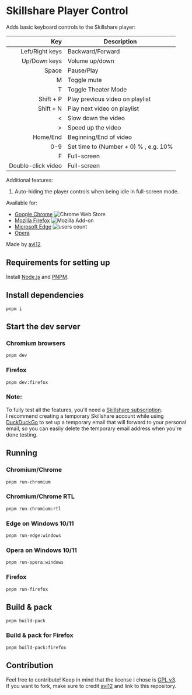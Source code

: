 # Skillshare Player Control

Adds basic keyboard controls to the Skillshare player:

|                Key | Description                           |
| -----------------: | ------------------------------------- |
|    Left/Right keys | Backward/Forward                      |
|       Up/Down keys | Volume up/down                        |
|              Space | Pause/Play                            |
|                  M | Toggle mute                           |
|                  T | Toggle Theater Mode                   |
|          Shift + P | Play previous video on playlist       |
|          Shift + N | Play next video on playlist           |
|                  < | Slow down the video                   |
|                 \> | Speed up the video                    |
|           Home/End | Beginning/End of video                |
|                0-9 | Set time to (Number + 0) % , e.g. 10% |
|                  F | Full-screen                           |
| Double-click video | Full-screen                           |

Additional features:

1. Auto-hiding the player controls when being idle in full-screen mode.

Available for:

- [Google Chrome](https://chrome.google.com/webstore/detail/agbhgcomfpcfboebbfmefbicfkpnlfeg) ![Chrome Web Store](https://img.shields.io/chrome-web-store/users/agbhgcomfpcfboebbfmefbicfkpnlfeg?color=white&label=users&style=flat-square)
- [Mozilla Firefox](https://addons.mozilla.org/addon/skillshare-player-control) ![Mozilla Add-on](https://img.shields.io/amo/users/skillshare-player-control?color=white&label=users&style=flat-square)
- [Microsoft Edge](https://microsoftedge.microsoft.com/addons/detail/ldgdglnmpaghmpoabbfadpnnaobhjffe) ![users count](https://img.shields.io/badge/dynamic/json?label=users&query=activeInstallCount&style=flat-square&color=white&url=https://microsoftedge.microsoft.com/addons/getproductdetailsbycrxid/ldgdglnmpaghmpoabbfadpnnaobhjffe)
- [Opera](https://addons.opera.com/en/extensions/details/skillshare-player-control)

Made by [avi12](https://avi12.com).

## Requirements for setting up

Install [Node.js](https://nodejs.org) and [PNPM](https://pnpm.js.org/en/installation).

## Install dependencies

```shell script
pnpm i
```

## Start the dev server

### Chromium browsers

```shell script
pnpm dev
```

### Firefox

```shell script
pnpm dev:firefox
```

### Note:

To fully test all the features, you'll need a [Skillshare subscription](https://www.skillshare.com/membership/checkout).  
I recommend creating a temporary Skillshare account while
using [DuckDuckGo](https://duckduckgo.com/email/settings/autofill) to set up a temporary email that will forward to your
personal email, so you can easily delete the temporary email address when you're done testing.

## Running

### Chromium/Chrome

```shell script
pnpm run-chromium
```

### Chromium/Chrome RTL

```shell script
pnpm run-chromium:rtl
```

### Edge on Windows 10/11

```shell
pnpm run-edge:windows
```

### Opera on Windows 10/11

```shell
pnpm run-opera:windows
```

### Firefox

```shell
pnpm run-firefox
```

## Build & pack

```shell
pnpm build-pack
```

### Build & pack for Firefox

```shell
pnpm build-pack:firefox
```

## Contribution

Feel free to contribute! Keep in mind that the license I chose
is [GPL v3](https://github.com/avi12/youtube-auto-hd/blob/main/LICENSE).  
If you want to fork, make sure to credit [avi12](https://avi12.com) and link to this repository.
